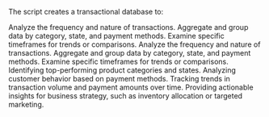 The script creates a transactional database to:

Analyze the frequency and nature of transactions.
Aggregate and group data by category, state, and payment methods.
Examine specific timeframes for trends or comparisons.
Analyze the frequency and nature of transactions.
Aggregate and group data by category, state, and payment methods.
Examine specific timeframes for trends or comparisons.
Identifying top-performing product categories and states.
Analyzing customer behavior based on payment methods.
Tracking trends in transaction volume and payment amounts over time.
Providing actionable insights for business strategy, such as inventory allocation or targeted marketing.
